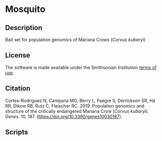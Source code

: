 # Mosquito  
## Description  
Bait set for population genomics of Mariana Crows (*Corvus kubaryi*)  
## License  
The software is made available under the Smithsonian Institution [terms of use](https://www.si.edu/termsofuse).  
## Citation  
Cortes-Rodriguez N, Campana MG, Berry L, Faegre S, Derrickson SR, Ha RR, Dikow RB, Rutz C, Fleischer RC. 2019. Population genomics and structure of the critically endangered Mariana Crow (*Corvus kubaryi*). *Genes*. 10, 187. (https://doi.org/10.3390/genes10030187).  
## Scripts  
